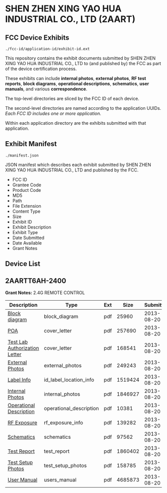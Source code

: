 # SHEN ZHEN XING YAO HUA INDUSTRIAL CO., LTD (2AART)
## FCC Device Exhibits

```
./fcc-id/application-id/exhibit-id.ext
```

This repository contains the exhibit documents submitted by SHEN ZHEN XING YAO HUA INDUSTRIAL CO., LTD to (and published by) the FCC as part of the device certification process.

These exhibits can include **internal photos**, **external photos**, **RF test reports**, **block diagrams**, **operational descriptions**, **schematics**, **user manuals**, and various **correspondence**.

The top-level directories are sliced by the FCC ID of each device.

The second-level directories are named according to the application UUIDs. *Each FCC ID includes one or more application.*

Within each application directory are the exhibits submitted with that application. 

## Exhibit Manifest

```
./manifest.json
```

JSON manifest which describes each exhibit submitted by SHEN ZHEN XING YAO HUA INDUSTRIAL CO., LTD and published by the FCC.

- FCC ID
- Grantee Code
- Product Code
- MD5
- Path
- File Extension
- Content Type
- Size
- Exhibit ID
- Exhibit Description
- Exhibit Type
- Date Submitted
- Date Available
- Grant Notes

## Device List
## 2AARTT6AH-2400
**Grant Notes:** 2.4G REMOTE CONTROL

| Description | Type | Ext | Size | Submitted | Available |
| ----------- | ---- | --- | ---- | --------- | --------- |
| [Block diagram](2AARTT6AH-2400/5b4458f1d1f185dc7f4955dedf61a0d7/2048321.pdf) | block_diagram | pdf | 25960 | 2013-08-20 | 2013-08-20 |
| [POA](2AARTT6AH-2400/5b4458f1d1f185dc7f4955dedf61a0d7/2048327.pdf) | cover_letter | pdf | 257690 | 2013-08-20 | 2013-08-20 |
| [Test Lab Authorization Letter](2AARTT6AH-2400/5b4458f1d1f185dc7f4955dedf61a0d7/2048330.pdf) | cover_letter | pdf | 168541 | 2013-08-20 | 2013-08-20 |
| [External Photos](2AARTT6AH-2400/5b4458f1d1f185dc7f4955dedf61a0d7/2048322.pdf) | external_photos | pdf | 249243 | 2013-08-20 | 2013-08-20 |
| [Label Info](2AARTT6AH-2400/5b4458f1d1f185dc7f4955dedf61a0d7/2048324.pdf) | id_label_location_info | pdf | 1519424 | 2013-08-20 | 2013-08-20 |
| [Internal Photos](2AARTT6AH-2400/5b4458f1d1f185dc7f4955dedf61a0d7/2048325.pdf) | internal_photos | pdf | 1846927 | 2013-08-20 | 2013-08-20 |
| [Operational Description](2AARTT6AH-2400/5b4458f1d1f185dc7f4955dedf61a0d7/2048326.pdf) | operational_description | pdf | 10381 | 2013-08-20 | 2013-08-20 |
| [RF Exposure](2AARTT6AH-2400/5b4458f1d1f185dc7f4955dedf61a0d7/2048328.pdf) | rf_exposure_info | pdf | 139282 | 2013-08-20 | 2013-08-20 |
| [Schematics](2AARTT6AH-2400/5b4458f1d1f185dc7f4955dedf61a0d7/2048323.pdf) | schematics | pdf | 97562 | 2013-08-20 | 2013-08-20 |
| [Test Report](2AARTT6AH-2400/5b4458f1d1f185dc7f4955dedf61a0d7/2048320.pdf) | test_report | pdf | 1860402 | 2013-08-20 | 2013-08-20 |
| [Test Setup Photos](2AARTT6AH-2400/5b4458f1d1f185dc7f4955dedf61a0d7/2048329.pdf) | test_setup_photos | pdf | 158785 | 2013-08-20 | 2013-08-20 |
| [User Manual](2AARTT6AH-2400/5b4458f1d1f185dc7f4955dedf61a0d7/2048331.pdf) | users_manual | pdf | 4685873 | 2013-08-20 | 2013-08-20 |
